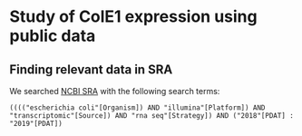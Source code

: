 # Study of ColE1 expression using public data

## Finding relevant data in SRA

We searched [NCBI SRA](https://www.ncbi.nlm.nih.gov/sra) with the following search terms:

```
(((("escherichia coli"[Organism]) AND "illumina"[Platform]) AND "transcriptomic"[Source]) AND "rna seq"[Strategy]) AND ("2018"[PDAT] : "2019"[PDAT]) 
```

